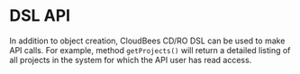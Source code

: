 # DSL API
In addition to object creation, CloudBees CD/RO DSL can be used to make API calls. For example, method `getProjects()` will return a detailed listing of all projects in the system for which the API user has read access.

